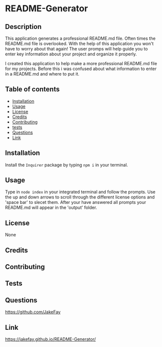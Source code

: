 # README-Generator 

## Description

This application generates a professional README.md file. Often times the README.md file is overlooked. With the help of this application you won't have to worry about that again! The user promps will help guide you to enter key information about your project and organize it properly.

I created this application to help make a more professional README.md file for my projects. Before this i was confused about what information to enter in a README.md and where to put it.

## Table of contents

* [Installation](#installation)
* [Usage](#usage)
* [License](#license)
* [Credits](#credits)
* [Contributing](#contributing)
* [tests](#tests)
* [Questions](#questions)
* [Link](#link)

## Installation

Install the `Inquirer` package by typing `npm i` in your terminal.

## Usage

Type in `node index` in your integrated terminal and follow the prompts. Use the up and down arrows to scroll through the different license options and 'space bar' to slecet them. After your have answered all prompts your README.md will appear in the 'output' folder.

## License

None

## Credits



## Contributing



## Tests



## Questions

https://github.com/JakeFay

## Link

https://jakefay.github.io/README-Generator/
